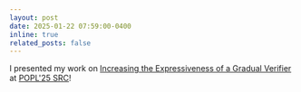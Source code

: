 ```yaml
---
layout: post
date: 2025-01-22 07:59:00-0400
inline: true
related_posts: false
---
```


I presented my work on [Increasing the Expressiveness of a Gradual Verifier](https://drive.google.com/file/d/1PgPaNPrI6y8r2gyHeuVrklCehViAkOnm/view?usp=sharing) at [POPL'25 SRC](https://popl25.sigplan.org/details/POPL-2025-student-research-competition/3/Increasing-the-Expressiveness-of-a-Gradual-Verifier)!
